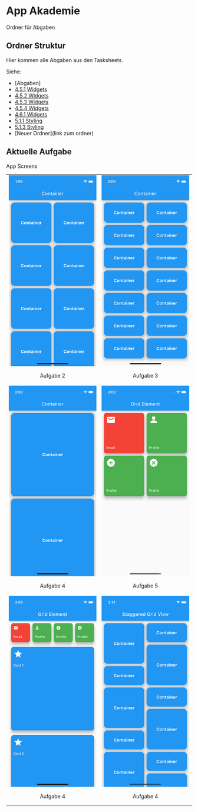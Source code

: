 # App Akademie

Ordner für Abgaben

## Ordner Struktur

Hier kommen alle Abgaben aus den Tasksheets.

Siehe:

- [Abgaben]
- [4.5.1 Widgets](https://github.com/markruzo/app_akademie/tree/main/lib/task_solutions/4_5_1)
- [4.5.2 Widgets](https://github.com/markruzo/app_akademie/tree/main/lib/task_solutions/4_5_2)
- [4.5.3 Widgets](https://github.com/markruzo/app_akademie/tree/main/lib/task_solutions/4_5_3)
- [4.5.4 Widgets](https://github.com/markruzo/app_akademie/tree/main/lib/task_solutions/4_5_4)
- [4.6.1 Widgets](https://github.com/markruzo/app_akademie/tree/main/lib/task_solutions/4_6_1)
- [5.1.1 Styling](https://github.com/markruzo/app_akademie/tree/main/lib/task_solutions/5_1_1_Styling)
- [5.1.3 Styling](https://github.com/markruzo/app_akademie/tree/main/lib/task_solutions/5_1_3_Styling)
- [Neuer Ordner](link zum ordner)

## Aktuelle Aufgabe

App Screens

<table>
  <tr>
    <td style="text-align: center;">
      <img src="lib/task_solutions/5_1_3_ListViews/Simulator Screenshot - iPhone 13 mini - 2023-08-17 at 13.59.56.png" alt="Bild 1">
      <p>Aufgabe 2</p>
    </td>
    <td style="text-align: center;">
      <img src="lib/task_solutions/5_1_3_ListViews/Simulator Screenshot - iPhone 13 mini - 2023-08-17 at 14.00.13.png" alt="Bild 2">
      <p>Aufgabe 3</p>
    </td>
  </tr>
  <tr>
    <td style="text-align: center;">
      <img src="lib/task_solutions/5_1_3_ListViews/Simulator Screenshot - iPhone 13 mini - 2023-08-17 at 14.00.31.png" alt="Bild 4">
      <p>Aufgabe 4</p>
    </td>
    <td style="text-align: center;">
      <img src="lib/task_solutions/5_1_3_ListViews/Simulator Screenshot - iPhone 13 mini - 2023-08-17 at 14.02.17.png" alt="Bild 4">
      <p>Aufgabe 5</p>
    </td>
 </tr>
 <tr>
    <td style="text-align: center;">
      <img src="lib/task_solutions/5_1_3_ListViews/Simulator Screenshot - iPhone 13 mini - 2023-08-17 at 14.03.58.png" alt="Bild 4">
      <p>Aufgabe 4</p>
    </td>
      <td style="text-align: center;">
      <img src="lib/task_solutions/5_1_3_ListViews/Simulator Screenshot - iPhone 13 mini - 2023-08-17 at 14.31.25.png" alt="Bild 4">
      <p>Aufgabe 4</p>
    </td>
   
 </tr>

</table>